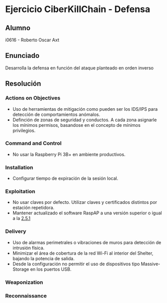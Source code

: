 # Ejercicio CiberKillChain - Defensa

## Alumno

i0616 - Roberto Oscar Axt

## Enunciado

Desarrolla la defensa en función del ataque planteado en orden inverso

## Resolución

### Actions on Objectives

- Uso de herramientas de mitigación como pueden ser los IDS/IPS para detección de comportamientos anómalos.
- Definción de zonas de seguridad y conductos. A cada zona asignarle los mínimos permisos, basandose en el concepto de mínimos privilegios.

### Command and Control

- No usar la Raspberry Pi 3B+ en ambiente productivos.

### Installation

- Configurar tiempo de expiración de la sesión local.

### Exploitation

- No usar claves por defecto. Utilizar claves y certificados distintos por estación repetidora.
- Mantener actualizado el software RaspAP a una versión superior o igual a la [2.5.1](https://github.com/RaspAP/raspap-webgui/releases/tag/2.5.1)

### Delivery

- Uso de alarmas perimetrales o vibraciones de muros para detección de intrusión física.
- Minimizar el área de cobertura de la red Wi-Fi al interior del Shelter, bajando la potencia de salida.
- Desde la configuración no permitir el uso de dispositivos tipo Massive-Storage en los puertos USB.
 
### Weaponization


### Reconnaissance